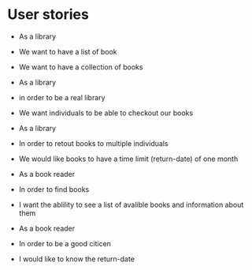 # User stories

* As a library 
* We want to have a list of book 
* We want to have a collection of books

* As a library 
* in order to be a real library
* We want individuals to be able to checkout our books

* As a library 
* In order to retout books to multiple individuals
* We would like books to have a time limit (return-date) of one month 

* As a book reader 
* In order to find books 
* I want the ablility to see a list of avalible books and information about them 

* As a book reader 
* In order to be a good citicen 
* I would like to know the return-date

